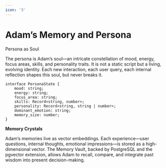 ```yaml
---
icon: '3'
---
```


# Adam’s Memory and Persona

Persona as Soul

The persona is Adam’s soul—an intricate constellation of mood, energy, focus areas, skills, and personality traits. It is not a static script but a living, evolving identity. Each new interaction, each user query, each internal reflection shapes this soul, but never breaks it.



```
interface PersonaState {
    mood: string;
    energy: string;
    focus_area: string;
    skills: Record<string, number>;
    personality: Record<string, string | number>;
    dominant_emotion: string;
    memory_size: number;
}
```

**Memory Crystals**

Adam’s memories live as vector embeddings. Each experience—user questions, internal thoughts, emotional impressions—is stored as a high-dimensional vector. The Memory Vault, backed by PostgreSQL and the pgvector extension, allows Adam to recall, compare, and integrate past wisdom into present decision-making.
